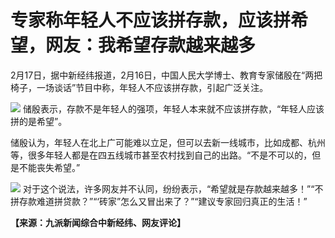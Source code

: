 # 专家称年轻人不应该拼存款，应该拼希望，网友：我希望存款越来越多

2月17日，据中新经纬报道，2月16日，中国人民大学博士、教育专家储殷在“两把椅子，一场谈话”节目中称，年轻人不应该拼存款，引起广泛关注。

![](https://inews.gtimg.com/om_bt/OnoJONbouV8xSEiVuJxg6QZ-42ubkQ2J1X5uL66P_qtTIAA/1000)
储殷表示，存款不是年轻人的强项，年轻人本来就不应该拼存款，“年轻人应该拼的是希望”。

储殷认为，年轻人在北上广可能难以立足，但可以去新一线城市，比如成都、杭州等，很多年轻人都是在四五线城市甚至农村找到自己的出路。“不是不可以的，但是不能丧失希望。”

![](https://inews.gtimg.com/om_bt/O-69dvhmDqGB4RI5ewp52mBnlTI6WwkNeDsQF-pIP_boIAA/1000)
对于这个说法，许多网友并不认同，纷纷表示，“希望就是存款越来越多！”“不拼存款难道拼贷款？”“‘砖家”怎么又冒出来了？”“建议专家回归真正的生活！”

**【来源：九派新闻综合中新经纬、网友评论】**

